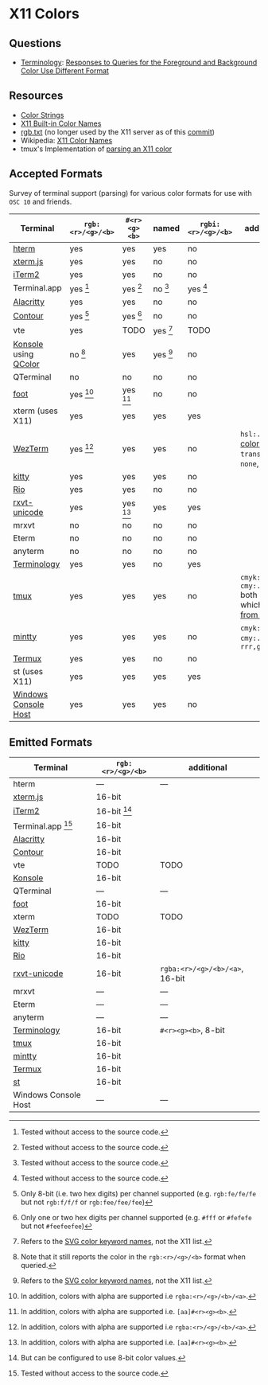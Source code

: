 # X11 Colors

## Questions
* [Terminology]: [Responses to Queries for the Foreground and Background Color Use Different Format][terminology-issue]

[terminology]: https://git.enlightenment.org/enlightenment/terminology
[terminology-issue]: https://git.enlightenment.org/enlightenment/terminology/issues/14

## Resources
* [Color Strings](https://www.x.org/releases/current/doc/libX11/libX11/libX11.html#Color_Strings)
* [X11 Built-in Color Names](https://gitlab.freedesktop.org/xorg/xserver/blob/master/os/oscolor.c)
* [rgb.txt](https://gitlab.freedesktop.org/xorg/app/rgb/-/blob/master/rgb.txt) (no longer used by the X11 server as of this [commit](https://gitlab.freedesktop.org/xorg/xserver/-/commit/dda10c9066a660b647384179f82e1da8e063264f))
* Wikipedia: [X11 Color Names](https://en.wikipedia.org/wiki/X11_color_names)
* tmux's Implementation of [parsing an X11 color](https://github.com/tmux/tmux/blob/b79e28b2c30e7ef9b1f7ec6233eeb70a1a177231/colour.c#L965)

## Accepted Formats
Survey of terminal support (parsing) for various color formats for use with `OSC 10` and friends.

| Terminal                              | `rgb:<r>/<g>/<b>` | `#<r><g><b>` | named    | `rgbi:<r>/<g>/<b>` | additional                                              |
|---------------------------------------|-------------------|--------------|----------|--------------------|---------------------------------------------------------|
| [hterm][hterm-src]                    | yes               | yes          | yes      | no                 |                                                         |
| [xterm.js][xterm.js-src]              | yes               | yes          | no       | no                 |                                                         |
| [iTerm2][iterm2-src]                  | yes               | yes          | no       | no                 |                                                         |
| Terminal.app                          | yes [^7]          | yes [^7]     | no [^7]  | yes [^7]           | 
| [Alacritty][alacritty-src]            | yes               | yes          | no       | no                 |                                                         |
| [Contour][contour-src]                | yes [^1]          | yes [^2]     | no       | no                 |                                                         |
| vte                                   | yes               | TODO         | yes [^3] | TODO               |                                                         |
| [Konsole][konsole-src] using [QColor] | no [^4]           | yes          | yes [^3] | no                 |                                                         |
| QTerminal                             | no                | no           | no       | no                 |                                                         |
| [foot][foot-src]                      | yes [^5]          | yes [^6]     | no       | no                 |                                                         |
| xterm (uses X11)                      | yes               | yes          | yes      | yes                |                                                         |
| [WezTerm][wezterm-src]                | yes [^5]          | yes          | yes      | no                 | `hsl:...`, [css colors], `transparent`, `none`, `clear` |
| [kitty][kitty-src]                    | yes               | yes          | yes      | no                 |                                                         |
| [Rio][rio-src]                        | yes               | yes          | no       | no                 |                                                         |
| [rxvt-unicode][rxvt-src]              | yes               | yes [^6]     | yes      | yes                |                                                         |
| mrxvt                                 | no                | no           | no       | no                 |                                                         |
| Eterm                                 | no                | no           | no       | no                 |                                                         |
| anyterm                               | no                | no           | no       | no                 |                                                         |
| [Terminology][terminology-src]        | yes               | yes          | no       | yes                |                                                         |
| [tmux][tmux-src]                      | yes               | yes          | yes      | no                 | `cmyk:..`, `cmy:...` both of which [come from mintty]   |
| [mintty][mintty-src]                  | yes               | yes          | yes      | no                 | `cmyk:..`, `cmy:...`, `rrr,ggg,bbb`                     |
| [Termux][termux-src]                  | yes               | yes          | no       | no                 |                                                         |
| st (uses X11)                         | yes               | yes          | yes      | yes                |                                                         |
| [Windows Console Host][conhost-src]   | yes               | yes          | yes      | no                 |                                                         |

## Emitted Formats
| Terminal                         | `rgb:<r>/<g>/<b>` | additional                     | 
|----------------------------------|-------------------|--------------------------------|
| hterm                            | —                 | —                              |
| [xterm.js][xterm.js-src-2]       | 16-bit            |                                |
| [iTerm2][iterm2-src-2]           | 16-bit [^8]       |                                |
| Terminal.app [^7]                | 16-bit            |                                |
| [Alacritty][alacritty-src-2]     | 16-bit            |                                |
| [Contour][contour-src-2]         | 16-bit            |                                |
| vte                              | TODO              | TODO                           |
| [Konsole][konsole-src-2]         | 16-bit            |                                |
| QTerminal                        | —                 | —                              |
| [foot][foot-src-2]               | 16-bit            |                                |
| xterm                            | TODO              | TODO                           |
| [WezTerm][wezterm-src-2]         | 16-bit            |                                |
| [kitty][kitty-src-2]             | 16-bit            |                                |
| [Rio][rio-src-2]                 | 16-bit            |                                |
| [rxvt-unicode][rxvt-src]         | 16-bit            | `rgba:<r>/<g>/<b>/<a>`, 16-bit |
| mrxvt                            | —                 | —                              |
| Eterm                            | —                 | —                              |
| anyterm                          | —                 | —                              |
| [Terminology][terminology-src-2] | 16-bit            | `#<r><g><b>`, 8-bit            |
| [tmux][tmux-src-2]               | 16-bit            |                                |
| [mintty][mintty-src-2]           | 16-bit            |                                |
| [Termux][termux-src-2]           | 16-bit            |                                |
| [st][st-src-2]                   | 16-bit            |                                |
| Windows Console Host             | —                 | —                              |

[^1]: Only 8-bit (i.e. two hex digits) per channel supported (e.g. `rgb:fe/fe/fe` but not `rgb:f/f/f` or `rgb:fee/fee/fee`)
[^2]: Only one or two hex digits per channel supported (e.g. `#fff` or `#fefefe` but not `#feefeefee`)
[^3]: Refers to the [SVG color keyword names], not the X11 list.
[^4]: Note that it still reports the color in the `rgb:<r>/<g>/<b>` format when queried.
[^5]: In addition, colors with alpha are supported i.e `rgba:<r>/<g>/<b>/<a>`.
[^6]: In addition, colors with alpha are supported i.e. `[aa]#<r><g><b>`.
[^7]: Tested without access to the source code.
[^8]: But can be configured to use 8-bit color values.

[hterm-src]: https://chromium.googlesource.com/apps/libapps/+/HEAD/libdot/js/lib_colors.js#175
[xterm.js-src]: https://github.com/xtermjs/xterm.js/blob/9ec9dca5f8ca8e1f107f7cf4c8a545672e8f69c4/src/common/input/XParseColor.ts#L23
[iterm2-src]: https://github.com/gnachman/iTerm2/blob/691fd5dd8c7dd7606becee320ece1648152af6c0/sources/VT100Terminal.m#L3729
[alacritty-src]: https://github.com/alacritty/vte/blob/ed51aa19b7ad060f62a75ec55ebb802ced850b1a/src/ansi.rs#L184
[contour-src]: https://github.com/contour-terminal/contour/blob/521b1408600951b63b285ff459f6fc6e9fbf6806/src/vtbackend/Color.cpp#L132
[konsole-src]: https://invent.kde.org/utilities/konsole/-/blob/0880a2137be8907ec06ba96918753735790c02fc/src/session/Session.cpp#L617
[QColor]: https://github.com/qt/qtbase/blob/e146d835a69d57748bf2978cf5134ac5d86d81cf/src/gui/painting/qcolor.cpp#L980
[SVG color keyword names]: https://www.w3.org/TR/SVG11/types.html#ColorKeywords
[foot-src]: https://codeberg.org/dnkl/foot/src/commit/5f41eb798b639774d5cb2a7656fbaf4c61a16352/osc.c#L711
[wezterm-src]: https://github.com/wez/wezterm/blob/889f8a9cd71a2b3552f28f6d1864aa3cd9461fdf/color-types/src/lib.rs#L657
[css colors]: https://docs.rs/csscolorparser/latest/csscolorparser/
[kitty-src]: https://github.com/kovidgoyal/kitty/blob/3c19b6f734349249c014c97324011217eae63867/kitty/rgb.py#L60
[rio-src]: https://github.com/raphamorim/rio/blob/be139e9e847d4c967086a88dde951a32c2464aed/rio-backend/src/performer/handler.rs#L39
[rxvt-src]: http://cvs.schmorp.de/rxvt-unicode/src/command.C?view=markup#l3440
<!-- rxvt source code hint: look at process_color_seq -->
[tmux-src]: https://github.com/tmux/tmux/blob/b79e28b2c30e7ef9b1f7ec6233eeb70a1a177231/colour.c#L965
[terminology-src]: https://git.enlightenment.org/enlightenment/terminology/src/commit/3c967f3379b71e6c563e917784afe96470b75259/src/bin/termptyesc.c#L4022
[mintty-src]: https://github.com/mintty/mintty/blob/b9384e0cdf999be0b5ba4b7fc2f74eda0080bdc1/wiki/Tips.md#changing-colours
[come from mintty]: https://github.com/tmux/tmux/issues/2567
[mintty-src-2]: https://github.com/mintty/mintty/blob/b9384e0cdf999be0b5ba4b7fc2f74eda0080bdc1/src/termout.c#L4048
[xterm.js-src-2]: https://github.com/xtermjs/xterm.js/blob/9ec9dca5f8ca8e1f107f7cf4c8a545672e8f69c4/src/common/input/XParseColor.ts#L77
[iterm2-src-2]: https://github.com/gnachman/iTerm2/blob/b202da066446e3e3875c3daeb4bcad8327338364/sources/VT100Output.m#L1136C37-L1136C57
[alacritty-src-2]: https://github.com/alacritty/alacritty/blob/fe88aaa0855283d689dc41d531db916404ef9c51/alacritty_terminal/src/term/mod.rs#L1644
[contour-src-2]: https://github.com/contour-terminal/contour/blob/521b1408600951b63b285ff459f6fc6e9fbf6806/src/vtbackend/Sequencer.h#L96
[konsole-src-2]: https://invent.kde.org/utilities/konsole/-/blob/882291ad3bf14f719dca9d4694ed1b609447371c/src/session/Session.cpp#L888
[foot-src-2]: https://codeberg.org/dnkl/foot/src/commit/5f41eb798b639774d5cb2a7656fbaf4c61a16352/osc.c#L698
[rio-src-2]: https://github.com/raphamorim/rio/blob/be139e9e847d4c967086a88dde951a32c2464aed/rio-backend/src/crosswords/mod.rs#L1389
[wezterm-src-2]: https://github.com/wez/wezterm/blob/889f8a9cd71a2b3552f28f6d1864aa3cd9461fdf/termwiz/src/color.rs#L132
[kitty-src-2]: https://github.com/kovidgoyal/kitty/blob/a0424bf1bd7187fe6017ec118c3c9318e8b28920/kitty/window.py#L1176
[terminology-src-2]: https://git.enlightenment.org/enlightenment/terminology/src/commit/3c967f3379b71e6c563e917784afe96470b75259/src/bin/termptyesc.c#L4290
[terminology-src-3]: https://git.enlightenment.org/enlightenment/terminology/src/commit/3c967f3379b71e6c563e917784afe96470b75259/src/bin/termptyesc.c#L4245
[tmux-src-2]: https://github.com/tmux/tmux/blob/b79e28b2c30e7ef9b1f7ec6233eeb70a1a177231/input.c#L2556
[termux-src]: https://github.com/termux/termux-app/blob/8e3a8980a849046adbd4156741e1d84047ee1df6/terminal-emulator/src/main/java/com/termux/terminal/TerminalColors.java#L37
[termux-src-2]: https://github.com/termux/termux-app/blob/8e3a8980a849046adbd4156741e1d84047ee1df6/terminal-emulator/src/main/java/com/termux/terminal/TerminalEmulator.java#L1978
[st-src-2]: https://git.suckless.org/st/file/st.c.html#l1860
<!-- st source code hint: look for the function osc_color_response -->
[conhost-src]: https://github.com/microsoft/terminal/blob/d2bd18735edfcf51046fadba14f85b5cf78d7112/src/types/utils.cpp#L161
